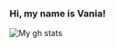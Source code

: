 ### Hi, my name is Vania!

![My gh stats](https://github-readme-stats.vercel.app/api?username=Zisrf&show_icons=true&theme=dark#gh-dark-mode-only)
